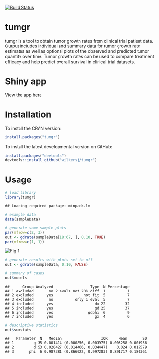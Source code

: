 <!-- README.md is generated from README.Rmd. Please edit that file -->
[![Build Status](https://travis-ci.org/wilkersj/tumgr.svg?branch=master)](https://travis-ci.org/wilkersj/tumgr)

tumgr
=====

tumgr is a tool to obtain tumor growth rates from clinical trial patient data. Output includes individual and summary data for tumor growth rate estimates as well as optional plots of the observed and predicted tumor quantity over time. Tumor growth rates can be used to compare treatment efficacy and help predict overall survival in clinical trial datasets.

Shiny app
=========

View the app [here](https://wilkersj.shinyapps.io/tumgrShiny)

Installation
============

To install the CRAN version:

``` r
install.packages("tumgr")  
```

To install the latest developmental version on GitHub:

``` r
install.packages("devtools")
devtools::install_github("wilkersj/tumgr")
```

Usage
=====

``` r
# load library
library(tumgr)
```

    ## Loading required package: minpack.lm

``` r
# example data  
data(sampleData)
```

``` r
# generate some sample plots
par(mfrow=c(2, 3))
out <- gdrate(sampleData[18:67, ], 0.10, TRUE)
par(mfrow=c(1, 1))
```

![Fig 1](https://github.com/wilkersj/tumgr/blob/master/unnamed-chunk-3-1.png)

``` r
# generate results with plots set to off
out <- gdrate(sampleData, 0.10, FALSE)

# summary of cases
out$models
```

    ##      Group Analyzed                 Type  N Percentage
    ## 1 excluded       no 2 evals not 20% diff  1          1
    ## 2 excluded      yes              not fit  5          7
    ## 3 excluded       no          only 1 eval  5          7
    ## 4 included      yes                   dx 22         32
    ## 5 included      yes                   gd 25         37
    ## 6 included      yes                gdphi  6          9
    ## 7 included      yes                   gx  4          6

``` r
# descriptive statistics
out$sumstats
```

    ##   Parameter  N   Median                  IQR     Mean       SD
    ## 1         g 35 0.001414 (0.000856, 0.003975) 0.003258 0.003956
    ## 2         d 53 0.020427 (0.014466, 0.034447)    0.024 0.015579
    ## 3       phi  6 0.987381 (0.866022, 0.997283) 0.891717 0.180361
